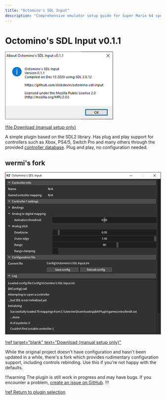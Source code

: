 ```yaml
---
title: "Octomino's SDL Input"
description: "Comprehensive emulator setup guide for Super Mario 64 speedruns"
---
```


# Octomino's SDL Input v0.1.1

![](./img/octomino.png)

[!file Download (manual setup only)](https://github.com/clickdevin/octomino-sdl-input/releases/download/v0.1.1/octomino-sdl-input-0.1.1.zip)

A simple plugin based on the SDL2 library. Has plug and play support for controllers such as Xbox, PS4/5, Switch Pro and many others through the provided [controller database](https://github.com/gabomdq/SDL_GameControllerDB). Plug and play, no configuration needed.

## wermi's fork

![](./img/octomino_wermi.png)

[!ref target="blank" text="Download (manual setup only)"](https://github.com/wermipls/octomino-sdl-input/releases)

While the original project doesn't have configuration and hasn't been updated in a while, there's a fork which provides rudimentary configuration support, including controls rebinding. Use this if you're not happy with the defaults.

!!!warning
The plugin is still work in progress and may have bugs. If you encounter a problem, [create an issue on GitHub](https://github.com/wermipls/octomino-sdl-input/issues).
!!!

[!ref Return to plugin selection](plugin_setup.md#plugin-selection)
